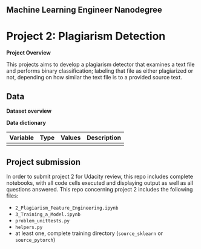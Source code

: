 ## Machine Learning Engineer Nanodegree

# Project 2: Plagiarism Detection

**Project Overview**

This projects aims to develop a plagiarism detector that examines a text file and performs binary classification; labeling that file as either plagiarized or not, depending on how similar the text file is to a provided source text.

## Data

**Dataset overview**

**Data dictionary**

| **Variable** | **Type** | **Values** | **Description** | 
| :---: | :---: | :---: | :---: | 
| |  | | | 


## Project submission
In order to submit project 2 for Udacity review, this repo includes complete notebooks, with all code cells executed and displaying output as well as all questions answered. This repo concerning project 2 includes the following files:

* `2_Plagiarism_Feature_Engineering.ipynb`
* `3_Training_a_Model.ipynb`
* `problem_unittests.py`
* `helpers.py`
* at least one, complete training directory (`source_sklearn` or `source_pytorch`)